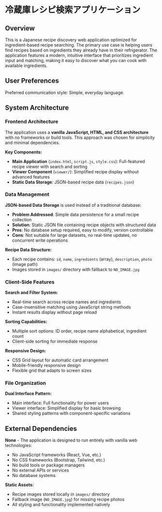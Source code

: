 # 冷蔵庫レシピ検索アプリケーション

## Overview

This is a Japanese recipe discovery web application optimized for ingredient-based recipe searching. The primary use case is helping users find recipes based on ingredients they already have in their refrigerator. The application features a modern, intuitive interface that prioritizes ingredient input and matching, making it easy to discover what you can cook with available ingredients.

## User Preferences

Preferred communication style: Simple, everyday language.

## System Architecture

### Frontend Architecture
The application uses a **vanilla JavaScript, HTML, and CSS architecture** with no frameworks or build tools. This approach was chosen for simplicity and minimal dependencies.

**Key Components:**
- **Main Application** (`index.html`, `script.js`, `style.css`): Full-featured recipe viewer with search and sorting
- **Viewer Component** (`viewer/`): Simplified recipe display without advanced features
- **Static Data Storage**: JSON-based recipe data (`recipes.json`)

### Data Management
**JSON-based Data Storage** is used instead of a traditional database:
- **Problem Addressed**: Simple data persistence for a small recipe collection
- **Solution**: Static JSON file containing recipe objects with structured data
- **Pros**: No database setup required, easy to modify, version controllable
- **Cons**: Not suitable for large datasets, no real-time updates, no concurrent write operations

**Recipe Data Structure:**
- Each recipe contains: `id`, `name`, `ingredients` (array), `description`, `photo` (image path)
- Images stored in `images/` directory with fallback to `NO_IMAGE.jpg`

### Client-Side Features
**Search and Filter System:**
- Real-time search across recipe names and ingredients
- Case-insensitive matching using JavaScript string methods
- Instant results display without page reload

**Sorting Capabilities:**
- Multiple sort options: ID order, recipe name alphabetical, ingredient count
- Client-side sorting for immediate response

**Responsive Design:**
- CSS Grid layout for automatic card arrangement
- Mobile-friendly responsive design
- Flexible grid that adapts to screen sizes

### File Organization
**Dual Interface Pattern:**
- Main interface: Full functionality for power users
- Viewer interface: Simplified display for basic browsing
- Shared styling patterns with component-specific variations

## External Dependencies

**None** - The application is designed to run entirely with vanilla web technologies:
- No JavaScript frameworks (React, Vue, etc.)
- No CSS frameworks (Bootstrap, Tailwind, etc.)
- No build tools or package managers
- No external APIs or services
- No database systems

**Static Assets:**
- Recipe images stored locally in `images/` directory
- Fallback image (`NO_IMAGE.jpg`) for missing recipe photos
- All styling and functionality implemented natively
